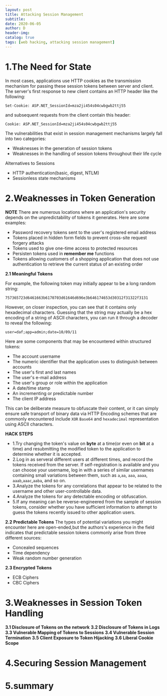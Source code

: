 ```yaml
--- 
layout: post
title: Attacking Session Management 
subtitle:
date: 2020-06-05
author: D
header-img:
catalog: true
tags: [web hacking, attacking session management]
---
```


# 1.The Need for State

In most cases, applications use HTTP cookies as the transmission mechanism for
passing these session tokens between server and client. The server's first 
response to new client contains an HTTP header like the following:
```
Set-Cookie: ASP.NET_SessionId=mza2ji454s04cwbgwb2ttj55
```
and subsequent requests from the client contain this header:
```
Cookie: ASP.NET_SessionId=mza2ji454s04cwbgwb2ttj55
```
The vulnerabilities that exist in session management mechanisms largely fall into two
categories:
- Weaknesses in the generation of session tokens
- Weaknesses in the handling of session tokens throughout their life cycle

Alternatives to Sessions
- HTTP authentication(basic, digest, NTLM)
- Sessionless state mechanisms

# 2.Weaknesses in Token Generation

**NOTE** There are numerous locations where an application's security depends on the
unpredictability of tokens it generates. Here are some examples:
- Password recovery tokens sent to the user's registered email address
- Tokens placed in hidden form fields to prevent cross-site request forgery attacks
- Tokens used to give one-time access to protected resources
- Persisten tokens used in **remember me** functions
- Tokens allowing customers of a shopping application that does not use authentication
to retrieve the current status of an existing order

**2.1 Meaningful Tokens**

For example, the following token may initially appear to be a long random string:
```
757365723d6461663b6170703d61646d696e3b646174653d30312f31322f3131
```
However, on closer inspection, you can see that it contains only hexadecimal 
characters. Guessing that the string may actually be a hex encoding of a string of 
ASCII characters, you can run it through a decoder to reveal the following:
```
user=daf;app=admin;date=10/09/11
```

Here are some components that may be encountered within structured tokens:
- The account username
- The numeric identifier that the application uses to distinguish between accounts
- The user's first and last names
- The user's e-mail address
- The user's group or role within the application
- A date/time stamp
- An incrementing or predictable number
- The client IP address

This can be deliberate measure to obfuscate their content, or it can simply ensure 
safe transport of binary data via HTTP Encoding schemes that are commonly encountered
include `XOR` `Base64` and `hexadecimal` representation using ASCII characters.

**HACK STEPS**
- 1.Try changing the token's value on **byte** at a time(or even on **bit** at a time)
and resubmitting the modified token to the application to determine whether it is
accepted.
- 2.Log in as serveral different users at different times, and record the tokens 
received from the server. If self-registration is available and you can choose your 
username, log in with a series of similar usernames containing small variations 
between them, such as `a`,`aa`, `aaa`, `aaaa`, `aaab`,`aaac`,`aaba`, and so on.
- 3.Analyze the tokens for any correlations that appear to  be related to the
username and other user-controllable data.
- 4.Analyze the tokens for any detectable encoding or obfuscation.
- 5.If any meaning can be reverse-engineered from the sample of session tokens,
consider whether you have sufficient information to attempt to guess the tokens
recently issued to other application users.

**2.2 Predictable Tokens**
The types of potential variations you might encounter here are open-ended,but the 
authors's experience in the field indicates that predictable session tokens
commonly arise from three different sources:
- Concealed sequences
- Time dependency
- Weak random number generation

**2.3 Encrypted Tokens**
- ECB Ciphers
- CBC Ciphers

# 3.Weaknesses in Session Token Handling
**3.1 Disclosure of Tokens on the network**
**3.2 Disclosure of Tokens in Logs**
**3.3 Vulnerable Mapping of Tokens to Sessions**
**3.4 Vulnerable Session Termination**
**3.5 Client Exposure to Token Hijacking**
**3.6 Liberal Cookie Scope**

# 4.Securing Session Management

# 5.summary
